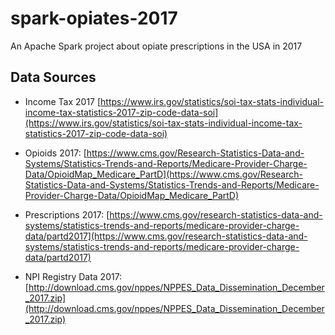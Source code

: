# spark-opiates-2017
An Apache Spark project about opiate prescriptions in the USA in 2017

## Data Sources
* Income Tax 2017 [https://www.irs.gov/statistics/soi-tax-stats-individual-income-tax-statistics-2017-zip-code-data-soi](https://www.irs.gov/statistics/soi-tax-stats-individual-income-tax-statistics-2017-zip-code-data-soi)

* Opioids 2017: [https://www.cms.gov/Research-Statistics-Data-and-Systems/Statistics-Trends-and-Reports/Medicare-Provider-Charge-Data/OpioidMap_Medicare_PartD](https://www.cms.gov/Research-Statistics-Data-and-Systems/Statistics-Trends-and-Reports/Medicare-Provider-Charge-Data/OpioidMap_Medicare_PartD)  

* Prescriptions 2017: [https://www.cms.gov/research-statistics-data-and-systems/statistics-trends-and-reports/medicare-provider-charge-data/partd2017](https://www.cms.gov/research-statistics-data-and-systems/statistics-trends-and-reports/medicare-provider-charge-data/partd2017)

* NPI Registry Data 2017: [http://download.cms.gov/nppes/NPPES_Data_Dissemination_December_2017.zip](http://download.cms.gov/nppes/NPPES_Data_Dissemination_December_2017.zip)